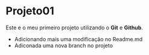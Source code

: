 # Projeto01

Este e o meu primeiro projeto utilizando o **Git** e **Github**.   

- Adicionando mais uma modificação no Readme.md
- Adiconada uma nova branch no projeto